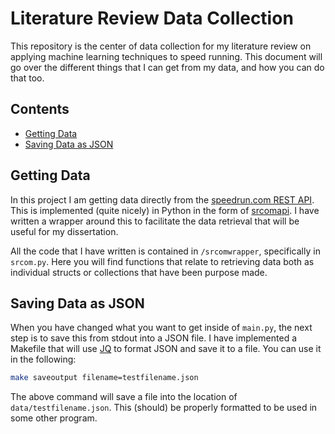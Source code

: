 # Literature Review Data Collection

This repository is the center of data collection for my literature review on
applying machine learning techniques to speed running. This document will go
over the different things that I can get from my data, and how you can do that
too.

## Contents

 - [Getting Data](#getting-data)
 - [Saving Data as JSON](#saving-data-as-json)

## Getting Data

In this project I am getting data directly from the [speedrun.com REST
API](https://github.com/speedruncomorg/api). This is implemented (quite nicely)
in Python in the form of [srcomapi](https://github.com/blha303/srcomapi). I
have written a wrapper around this to facilitate the data retrieval that will
be useful for my dissertation.

All the code that I have written is contained in `/srcomwrapper`, specifically
in `srcom.py`. Here you will find functions that relate to retrieving data both
as individual structs or collections that have been purpose made.

## Saving Data as JSON

When you have changed what you want to get inside of `main.py`, the next step
is to save this from stdout into a JSON file. I have implemented a Makefile
that will use [JQ](https://stedolan.github.io/jq/) to format JSON and save it
to a file. You can use it in the following:

```bash
make saveoutput filename=testfilename.json
```

The above command will save a file into the location of
`data/testfilename.json`. This (should) be properly formatted to be used in
some other program.
